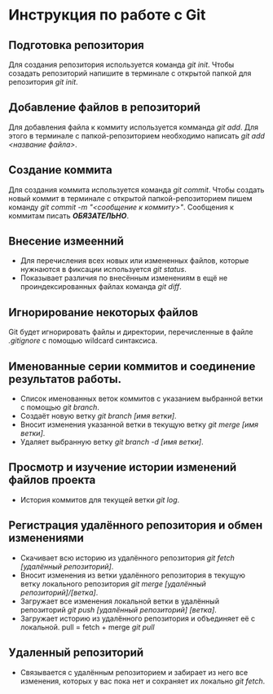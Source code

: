 # Инструкция по работе с Git

## Подготовка репозитория
Для создания репозитория используется команда *git init*. Чтобы созадать репозиторий напишите в терминале с открытой папкой для репозитория *git init*.

## Добавление файлов в репозиторий

Для добавления файла к коммиту используется комманда *git add*. Для этого в терминале с папкой-репозиторием необходимо написать *git add <название файла>*.

## Создание коммита
Для создания коммита используется команда *git commit*. Чтобы создать новый коммит в терминале с открытой папкой-репозиторием пишем команду *git commit -m "<сообщение к коммиту>"*. Сообщения к коммитам писать ***ОБЯЗАТЕЛЬНО***.

## Внесение измеенний

- Для перечисления всех новых или измененных файлов, которые нужнаются в фиксации используется *git status*.
- Показывает различия по внесённым изменениям в ещё не проиндексированных файлах команда *git diff*.

## Игнорирование некоторых файлов

Git будет игнорировать файлы и директории, перечисленные в файле *.gitignore* с помощью wildcard синтаксиса.

## Именованные серии коммитов и соединение результатов работы.

- Список именованных веток коммитов с указанием выбранной ветки с помощью *git branch*.
- Создаёт новую ветку *git branch [имя ветки]*.
- Вносит изменения указанной ветки в текущую ветку *git merge [имя ветки]*.
- Удаляет выбранную ветку *git branch -d [имя ветки]*.

## Просмотр и изучение истории изменений файлов проекта

- История коммитов для текущей ветки *git log*.

## Регистрация удалённого репозитория и обмен изменениями

- Скачивает всю историю из удалённого репозитория *git fetch [удалённый репозиторий]*.
- Вносит изменения из ветки удалённого репозитория в текущую ветку локального репозитория *git merge [удалённый репозиторий]/[ветка]*.
- Загружает все изменения локальной ветки в удалённый репозиторий *git push [удалённый репозиторий] [ветка]*.
- Загружает историю из удалённого репозитория и объединяет её с локальной. pull = fetch + merge *git pull*

## Удаленный репозиторий

- Связывается с удалённым репозиторием и забирает из него все изменения, которых у вас пока нет и сохраняет их локально *git fetch*.



